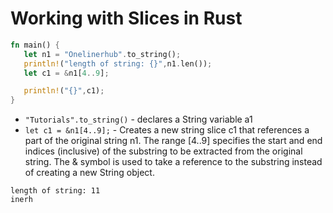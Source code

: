 # Working with Slices in Rust

```rust
fn main() {
   let n1 = "Onelinerhub".to_string();
   println!("length of string: {}",n1.len());
   let c1 = &n1[4..9]; 

   println!("{}",c1);
}
```

- `"Tutorials".to_string()` - declares a String variable a1
- `let c1 = &n1[4..9];` - Creates a new string slice c1 that references a part of the original string n1. The range [4..9] specifies the start and end indices (inclusive) of the substring to be extracted from the original string. The & symbol is used to take a reference to the substring instead of creating a new String object.

```
length of string: 11
inerh
```

